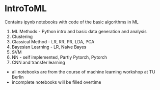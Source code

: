 # IntroToML
Contains ipynb notebooks with code of the basic algorithms in ML

1. ML Methods - Python intro and basic data generation and analysis
2. Clustering 
3. Classical Method - LR, RR, PR, LDA, PCA
4. Bayesian Learning - LR, Naive Bayes
5. SVM
6. NN - self implemented, Partly Pytorch, Pytorch
7. CNN and transfer learning

- all notebooks are from the course of machine learning workshop at TU Berlin
- incomplete notebooks will be filled overtime

